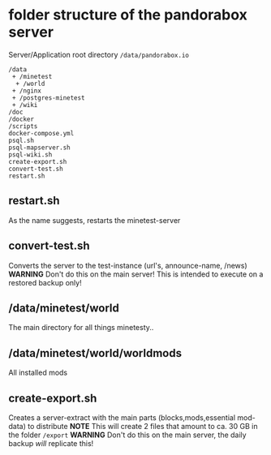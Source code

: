# folder structure of the pandorabox server

Server/Application root directory `/data/pandorabox.io`
```
/data
 + /minetest
  + /world
 + /nginx
 + /postgres-minetest
 + /wiki
/doc
/docker
/scripts
docker-compose.yml
psql.sh
psql-mapserver.sh
psql-wiki.sh
create-export.sh
convert-test.sh
restart.sh
```

## restart.sh

As the name suggests, restarts the minetest-server

## convert-test.sh

Converts the server to the test-instance (url's, announce-name, /news)
**WARNING** Don't do this on the main server! This is intended to execute on a restored backup only!

## /data/minetest/world

The main directory for all things minetesty..

## /data/minetest/world/worldmods

All installed mods

## create-export.sh

Creates a server-extract with the main parts (blocks,mods,essential mod-data) to distribute
**NOTE** This will create 2 files that amount to ca. 30 GB in the folder `/export`
**WARNING** Don't do this on the main server, the daily backup _will_ replicate this!
